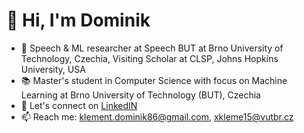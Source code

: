 # 👋 Hi, I'm Dominik
- 🔭 Speech & ML researcher at Speech BUT at Brno University of Technology, Czechia, Visiting Scholar at CLSP, Johns Hopkins University, USA
- 📚 Master's student in Computer Science with focus on Machine Learning at Brno University of Technology (BUT), Czechia
- :link: Let's connect on [LinkedIN](https://www.linkedin.com/in/dominik-klement/)
- 📫 Reach me: klement.dominik86@gmail.com, xkleme15@vutbr.cz

<!--
**domklement/domklement** is a ✨ _special_ ✨ repository because its `README.md` (this file) appears on your GitHub profile.

Here are some ideas to get you started:

- 🔭 I’m currently working on ...
- 🌱 I’m currently learning ...
- 👯 I’m looking to collaborate on ...
- 🤔 I’m looking for help with ...
- 💬 Ask me about ...
- 📫 How to reach me: ...
- 😄 Pronouns: ...
- ⚡ Fun fact: ...
-->
